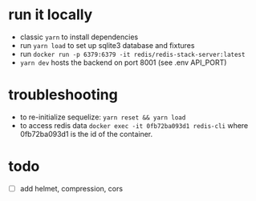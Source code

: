 # run it locally

- classic `yarn` to install dependencies
- run `yarn load` to set up sqlite3 database and fixtures
- run `docker run -p 6379:6379 -it redis/redis-stack-server:latest`
- `yarn dev` hosts the backend on port 8001 (see .env API_PORT)

# troubleshooting

- to re-initialize sequelize: `yarn reset && yarn load`
- to access redis data `docker exec -it 0fb72ba093d1 redis-cli` where 0fb72ba093d1 is the id of the container.

# todo

- [ ] add helmet, compression, cors
